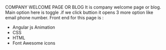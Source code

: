COMPANY WELCOME PAGE OR BLOG
It is company welcome page or blog. Main option here is  toggle .if we click buttion it opens 3 more option like email phone number.
Front end for this page is :
   * Angular js Animation
   * CSS
   * HTML
   * Font Awesome icons
